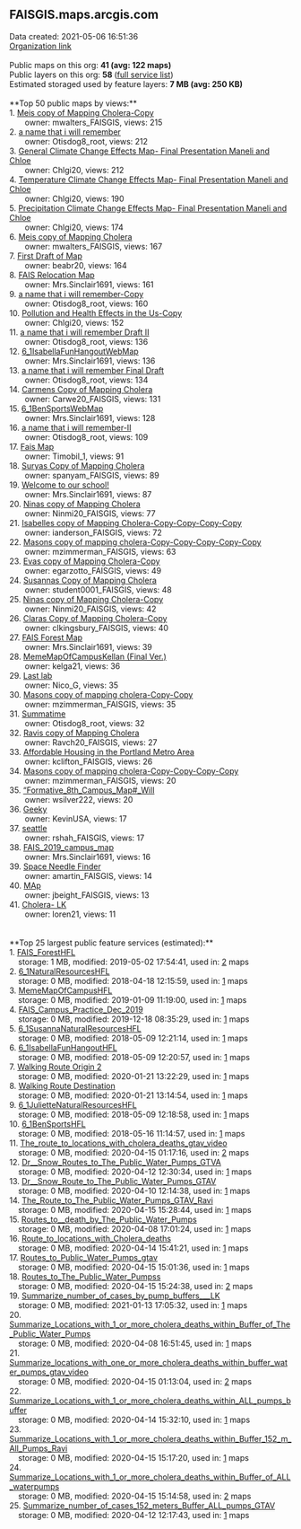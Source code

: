 <h2>FAISGIS.maps.arcgis.com</h2> Data created: 2021-05-06 16:51:36 <br /><a target='new' href='https://FAISGIS.maps.arcgis.com'>Organization link</a><br /><br />Public maps on this org: <b>41 (avg: 122 maps)</b><br />Public layers on this org: <b>58 </b>(<a target='new' href='https://services.arcgis.com/eI6NQc7WUj4evfgi/ArcGIS/rest/services'>full service list</a>)<br />Estimated storaged used by feature layers: <b>7 MB (avg: 250 KB)</b><br /><br />**Top 50 public maps by views:**<br />  1. <a target='new' href='https://www.arcgis.com/home/item.html?id=039a5616220b4a5099dcb49b0d03666f'>Meis copy of Mapping Cholera-Copy</a> <br />  &nbsp;&nbsp;&nbsp;&nbsp; &nbsp;&nbsp;owner: mwalters_FAISGIS, views: 215<br />  2. <a target='new' href='https://www.arcgis.com/home/item.html?id=3336a6431b6c434c81f2a942fddaa37e'>a name that i will remember</a> <br />  &nbsp;&nbsp;&nbsp;&nbsp; &nbsp;&nbsp;owner: Otisdog8_root, views: 212<br />  3. <a target='new' href='https://www.arcgis.com/home/item.html?id=cc48d57c2f8747368ddb6e3e4b3ce3f3'>General Climate Change Effects Map- Final Presentation Maneli and Chloe</a> <br />  &nbsp;&nbsp;&nbsp;&nbsp; &nbsp;&nbsp;owner: Chlgi20, views: 212<br />  4. <a target='new' href='https://www.arcgis.com/home/item.html?id=2b5a61ae80074f6d92260f8299e11924'>Temperature Climate Change Effects Map- Final Presentation Maneli and Chloe</a> <br />  &nbsp;&nbsp;&nbsp;&nbsp; &nbsp;&nbsp;owner: Chlgi20, views: 190<br />  5. <a target='new' href='https://www.arcgis.com/home/item.html?id=39c774e18d104a67a4677f2098370f61'>Precipitation Climate Change Effects Map- Final Presentation Maneli and Chloe</a> <br />  &nbsp;&nbsp;&nbsp;&nbsp; &nbsp;&nbsp;owner: Chlgi20, views: 174<br />  6. <a target='new' href='https://www.arcgis.com/home/item.html?id=4c5859be501245e19c138d84b566a387'>Meis copy of Mapping Cholera</a> <br />  &nbsp;&nbsp;&nbsp;&nbsp; &nbsp;&nbsp;owner: mwalters_FAISGIS, views: 167<br />  7. <a target='new' href='https://www.arcgis.com/home/item.html?id=7ef32393ce6448a7b85c6f638eb24476'>First Draft of Map</a> <br />  &nbsp;&nbsp;&nbsp;&nbsp; &nbsp;&nbsp;owner: beabr20, views: 164<br />  8. <a target='new' href='https://www.arcgis.com/home/item.html?id=d66a6a881f7a4ca58f5034c108c4d25b'>FAIS Relocation Map</a> <br />  &nbsp;&nbsp;&nbsp;&nbsp; &nbsp;&nbsp;owner: Mrs.Sinclair1691, views: 161<br />  9. <a target='new' href='https://www.arcgis.com/home/item.html?id=f8d219ecbde64bd88bb63cfa019e5c4c'>a name that i will remember-Copy</a> <br />  &nbsp;&nbsp;&nbsp;&nbsp; &nbsp;&nbsp;owner: Otisdog8_root, views: 160<br />  10. <a target='new' href='https://www.arcgis.com/home/item.html?id=247168e9baa34f35a45b5282a9d80ce8'>Pollution and Health Effects in the Us-Copy</a> <br />  &nbsp;&nbsp;&nbsp;&nbsp; &nbsp;&nbsp;owner: Chlgi20, views: 152<br />  11. <a target='new' href='https://www.arcgis.com/home/item.html?id=285ebc82c0a2450295b9cc33f0a0569c'>a name that i will remember Draft II</a> <br />  &nbsp;&nbsp;&nbsp;&nbsp; &nbsp;&nbsp;owner: Otisdog8_root, views: 136<br />  12. <a target='new' href='https://www.arcgis.com/home/item.html?id=79800cc418154165bbf119b340c57f01'>6_1IsabellaFunHangoutWebMap</a> <br />  &nbsp;&nbsp;&nbsp;&nbsp; &nbsp;&nbsp;owner: Mrs.Sinclair1691, views: 136<br />  13. <a target='new' href='https://www.arcgis.com/home/item.html?id=7e8e2a7b9ed34e36a96ef0b319f28f3f'>a name that i will remember Final Draft</a> <br />  &nbsp;&nbsp;&nbsp;&nbsp; &nbsp;&nbsp;owner: Otisdog8_root, views: 134<br />  14. <a target='new' href='https://www.arcgis.com/home/item.html?id=33a2c621943745c6bcd6a1e9510adcff'>Carmens Copy of Mapping Cholera</a> <br />  &nbsp;&nbsp;&nbsp;&nbsp; &nbsp;&nbsp;owner: Carwe20_FAISGIS, views: 131<br />  15. <a target='new' href='https://www.arcgis.com/home/item.html?id=28c9f17ee62744d7a3b1ffb403f91606'>6_1BenSportsWebMap</a> <br />  &nbsp;&nbsp;&nbsp;&nbsp; &nbsp;&nbsp;owner: Mrs.Sinclair1691, views: 128<br />  16. <a target='new' href='https://www.arcgis.com/home/item.html?id=3eae00764d2048e088e4cd4252e6da07'>a name that i will remember-II</a> <br />  &nbsp;&nbsp;&nbsp;&nbsp; &nbsp;&nbsp;owner: Otisdog8_root, views: 109<br />  17. <a target='new' href='https://www.arcgis.com/home/item.html?id=8dfdcf371add42efbd6770896c14fbf2'>Fais Map</a> <br />  &nbsp;&nbsp;&nbsp;&nbsp; &nbsp;&nbsp;owner: Timobil_1, views: 91<br />  18. <a target='new' href='https://www.arcgis.com/home/item.html?id=85bf3c4010b94825a68e4e90e166630a'>Suryas Copy of Mapping Cholera</a> <br />  &nbsp;&nbsp;&nbsp;&nbsp; &nbsp;&nbsp;owner: spanyam_FAISGIS, views: 89<br />  19. <a target='new' href='https://www.arcgis.com/home/item.html?id=a889462c7f1341fa92778c253996b314'>Welcome to our school!</a> <br />  &nbsp;&nbsp;&nbsp;&nbsp; &nbsp;&nbsp;owner: Mrs.Sinclair1691, views: 87<br />  20. <a target='new' href='https://www.arcgis.com/home/item.html?id=b273b810fd2745c1b6d2afbb6855cff0'>Ninas copy of Mapping Cholera</a> <br />  &nbsp;&nbsp;&nbsp;&nbsp; &nbsp;&nbsp;owner: Ninmi20_FAISGIS, views: 77<br />  21. <a target='new' href='https://www.arcgis.com/home/item.html?id=851294b71a00436fab493fd7a822e698'>Isabelles copy of Mapping Cholera-Copy-Copy-Copy-Copy</a> <br />  &nbsp;&nbsp;&nbsp;&nbsp; &nbsp;&nbsp;owner: ianderson_FAISGIS, views: 72<br />  22. <a target='new' href='https://www.arcgis.com/home/item.html?id=75aa49b2138147749ac2295de202e9b5'>Masons copy of mapping cholera-Copy-Copy-Copy-Copy-Copy</a> <br />  &nbsp;&nbsp;&nbsp;&nbsp; &nbsp;&nbsp;owner: mzimmerman_FAISGIS, views: 63<br />  23. <a target='new' href='https://www.arcgis.com/home/item.html?id=811005088dd84fbbab2080e67814369b'>Evas copy of Mapping Cholera-Copy</a> <br />  &nbsp;&nbsp;&nbsp;&nbsp; &nbsp;&nbsp;owner: egarzotto_FAISGIS, views: 49<br />  24. <a target='new' href='https://www.arcgis.com/home/item.html?id=ce4c0cb9eaad473d889013c372536ab8'>Susannas Copy of Mapping Cholera</a> <br />  &nbsp;&nbsp;&nbsp;&nbsp; &nbsp;&nbsp;owner: student0001_FAISGIS, views: 48<br />  25. <a target='new' href='https://www.arcgis.com/home/item.html?id=d8f81a0dad1c470fbfda841aed185f09'>Ninas copy of Mapping Cholera-Copy</a> <br />  &nbsp;&nbsp;&nbsp;&nbsp; &nbsp;&nbsp;owner: Ninmi20_FAISGIS, views: 42<br />  26. <a target='new' href='https://www.arcgis.com/home/item.html?id=f591add5765648ee8edb616c9d59d750'>Claras Copy of Mapping Cholera-Copy</a> <br />  &nbsp;&nbsp;&nbsp;&nbsp; &nbsp;&nbsp;owner: clkingsbury_FAISGIS, views: 40<br />  27. <a target='new' href='https://www.arcgis.com/home/item.html?id=c563aa7ceac44c17ad82901829a3d31b'>FAIS Forest Map</a> <br />  &nbsp;&nbsp;&nbsp;&nbsp; &nbsp;&nbsp;owner: Mrs.Sinclair1691, views: 39<br />  28. <a target='new' href='https://www.arcgis.com/home/item.html?id=8766f00337024b3ea8322126b7c49149'>MemeMapOfCampusKellan (Final Ver.)</a> <br />  &nbsp;&nbsp;&nbsp;&nbsp; &nbsp;&nbsp;owner: kelga21, views: 36<br />  29. <a target='new' href='https://www.arcgis.com/home/item.html?id=5d9709e79c4b4186a9c2625dfb27519f'>Last lab</a> <br />  &nbsp;&nbsp;&nbsp;&nbsp; &nbsp;&nbsp;owner: Nico_G, views: 35<br />  30. <a target='new' href='https://www.arcgis.com/home/item.html?id=8eb7656dc0ae458aa2cd1565f5fca562'>Masons copy of mapping cholera-Copy-Copy</a> <br />  &nbsp;&nbsp;&nbsp;&nbsp; &nbsp;&nbsp;owner: mzimmerman_FAISGIS, views: 35<br />  31. <a target='new' href='https://www.arcgis.com/home/item.html?id=e4daa29854a34a428cef496db7693a20'>Summatime</a> <br />  &nbsp;&nbsp;&nbsp;&nbsp; &nbsp;&nbsp;owner: Otisdog8_root, views: 32<br />  32. <a target='new' href='https://www.arcgis.com/home/item.html?id=87e3409a2dd24413ac2f128495224ea2'>Ravis copy of Mapping Cholera</a> <br />  &nbsp;&nbsp;&nbsp;&nbsp; &nbsp;&nbsp;owner: Ravch20_FAISGIS, views: 27<br />  33. <a target='new' href='https://www.arcgis.com/home/item.html?id=fcfae77451b94574bb1f32a1026f2875'>Affordable Housing in the Portland Metro Area</a> <br />  &nbsp;&nbsp;&nbsp;&nbsp; &nbsp;&nbsp;owner: kclifton_FAISGIS, views: 26<br />  34. <a target='new' href='https://www.arcgis.com/home/item.html?id=dcbe36d3bc4e465b8791e39f6c2718e4'>Masons copy of mapping cholera-Copy-Copy-Copy-Copy</a> <br />  &nbsp;&nbsp;&nbsp;&nbsp; &nbsp;&nbsp;owner: mzimmerman_FAISGIS, views: 20<br />  35. <a target='new' href='https://www.arcgis.com/home/item.html?id=ad92d2ace1c24571a9195797e04786f4'>“Formative_8th_Campus_Map#_Will</a> <br />  &nbsp;&nbsp;&nbsp;&nbsp; &nbsp;&nbsp;owner: wsilver222, views: 20<br />  36. <a target='new' href='https://www.arcgis.com/home/item.html?id=08cc18f538654d2084ad2946364c39f9'>Geeky</a> <br />  &nbsp;&nbsp;&nbsp;&nbsp; &nbsp;&nbsp;owner: KevinUSA, views: 17<br />  37. <a target='new' href='https://www.arcgis.com/home/item.html?id=2f41db087b614403b48eb232fbff327f'>seattle</a> <br />  &nbsp;&nbsp;&nbsp;&nbsp; &nbsp;&nbsp;owner: rshah_FAISGIS, views: 17<br />  38. <a target='new' href='https://www.arcgis.com/home/item.html?id=3b4531e888c34d668b33919e3d6b2563'>FAIS_2019_campus_map</a> <br />  &nbsp;&nbsp;&nbsp;&nbsp; &nbsp;&nbsp;owner: Mrs.Sinclair1691, views: 16<br />  39. <a target='new' href='https://www.arcgis.com/home/item.html?id=c4d86806e9a74fcda64eaffb2b72e921'>Space Needle Finder</a> <br />  &nbsp;&nbsp;&nbsp;&nbsp; &nbsp;&nbsp;owner: amartin_FAISGIS, views: 14<br />  40. <a target='new' href='https://www.arcgis.com/home/item.html?id=ddd16d23cf184dcc9817203fe5c29639'>MAp</a> <br />  &nbsp;&nbsp;&nbsp;&nbsp; &nbsp;&nbsp;owner: jbeight_FAISGIS, views: 13<br />  41. <a target='new' href='https://www.arcgis.com/home/item.html?id=97b01d87fdcd47f28520658299bd7e3d'>Cholera- LK</a> <br />  &nbsp;&nbsp;&nbsp;&nbsp; &nbsp;&nbsp;owner: loren21, views: 11<br /><br /><br />**Top 25 largest public feature services (estimated):**<br /> 1. <a target='new' href='https://www.arcgis.com/home/item.html?id=6ead1dc1b7244df19726dc59248d3463'>FAIS_ForestHFL</a><br /> &nbsp;&nbsp;&nbsp;&nbsp;storage: 1 MB, modified: 2019-05-02 17:54:41,  used in: <a target='new' href='https://ed-ind-tb.s3-us-west-1.amazonaws.com/ADI/6ead1dc1b7244df19726dc59248d3463.html'> 2</a> maps<br /> 2. <a target='new' href='https://www.arcgis.com/home/item.html?id=eb5d0ac44625408aadf9e2a020c7dd05'>6_1NaturalResourcesHFL</a><br /> &nbsp;&nbsp;&nbsp;&nbsp;storage: 0 MB, modified: 2018-04-18 12:15:59,  used in: <a target='new' href='https://ed-ind-tb.s3-us-west-1.amazonaws.com/ADI/eb5d0ac44625408aadf9e2a020c7dd05.html'> 1</a> maps<br /> 3. <a target='new' href='https://www.arcgis.com/home/item.html?id=7b09db7552b740bc8bb8ac581cfcac99'>MemeMapOfCampusHFL</a><br /> &nbsp;&nbsp;&nbsp;&nbsp;storage: 0 MB, modified: 2019-01-09 11:19:00,  used in: <a target='new' href='https://ed-ind-tb.s3-us-west-1.amazonaws.com/ADI/7b09db7552b740bc8bb8ac581cfcac99.html'> 1</a> maps<br /> 4. <a target='new' href='https://www.arcgis.com/home/item.html?id=4906bd3edb854709a4c2625503a69c65'>FAIS_Campus_Practice_Dec_2019</a><br /> &nbsp;&nbsp;&nbsp;&nbsp;storage: 0 MB, modified: 2019-12-18 08:35:29,  used in: <a target='new' href='https://ed-ind-tb.s3-us-west-1.amazonaws.com/ADI/4906bd3edb854709a4c2625503a69c65.html'> 1</a> maps<br /> 5. <a target='new' href='https://www.arcgis.com/home/item.html?id=9c4e20fff5254f649e408abd5afbb98c'>6_1SusannaNaturalResourcesHFL</a><br /> &nbsp;&nbsp;&nbsp;&nbsp;storage: 0 MB, modified: 2018-05-09 12:21:14,  used in: <a target='new' href='https://ed-ind-tb.s3-us-west-1.amazonaws.com/ADI/9c4e20fff5254f649e408abd5afbb98c.html'> 1</a> maps<br /> 6. <a target='new' href='https://www.arcgis.com/home/item.html?id=614efc4e9c0d40fa956179d1160dc761'>6_1IsabellaFunHangoutHFL</a><br /> &nbsp;&nbsp;&nbsp;&nbsp;storage: 0 MB, modified: 2018-05-09 12:20:57,  used in: <a target='new' href='https://ed-ind-tb.s3-us-west-1.amazonaws.com/ADI/614efc4e9c0d40fa956179d1160dc761.html'> 1</a> maps<br /> 7. <a target='new' href='https://www.arcgis.com/home/item.html?id=c7df02f524f8497d8b38533e3d53703d'>Walking Route Origin 2</a><br /> &nbsp;&nbsp;&nbsp;&nbsp;storage: 0 MB, modified: 2020-01-21 13:22:29,  used in: <a target='new' href='https://ed-ind-tb.s3-us-west-1.amazonaws.com/ADI/c7df02f524f8497d8b38533e3d53703d.html'> 1</a> maps<br /> 8. <a target='new' href='https://www.arcgis.com/home/item.html?id=859b214eb00a422ca070c48ec1a3daae'>Walking Route Destination</a><br /> &nbsp;&nbsp;&nbsp;&nbsp;storage: 0 MB, modified: 2020-01-21 13:14:54,  used in: <a target='new' href='https://ed-ind-tb.s3-us-west-1.amazonaws.com/ADI/859b214eb00a422ca070c48ec1a3daae.html'> 1</a> maps<br /> 9. <a target='new' href='https://www.arcgis.com/home/item.html?id=98d496bc71ff46df8eed18d74cb0d38f'>6_1JulietteNaturalResourcesHFL</a><br /> &nbsp;&nbsp;&nbsp;&nbsp;storage: 0 MB, modified: 2018-05-09 12:18:58,  used in: <a target='new' href='https://ed-ind-tb.s3-us-west-1.amazonaws.com/ADI/98d496bc71ff46df8eed18d74cb0d38f.html'> 1</a> maps<br /> 10. <a target='new' href='https://www.arcgis.com/home/item.html?id=753d172957354269abfad67e480528bf'>6_1BenSportsHFL</a><br /> &nbsp;&nbsp;&nbsp;&nbsp;storage: 0 MB, modified: 2018-05-16 11:14:57,  used in: <a target='new' href='https://ed-ind-tb.s3-us-west-1.amazonaws.com/ADI/753d172957354269abfad67e480528bf.html'> 1</a> maps<br /> 11. <a target='new' href='https://www.arcgis.com/home/item.html?id=277f0fd4c1af468fa63a3cb4ea4e5507'>The_route_to_locations_with_cholera_deaths_gtav_video</a><br /> &nbsp;&nbsp;&nbsp;&nbsp;storage: 0 MB, modified: 2020-04-15 01:17:16,  used in: <a target='new' href='https://ed-ind-tb.s3-us-west-1.amazonaws.com/ADI/277f0fd4c1af468fa63a3cb4ea4e5507.html'> 2</a> maps<br /> 12. <a target='new' href='https://www.arcgis.com/home/item.html?id=0f0a5b088d364bf9afe1f537375eb054'>Dr__Snow_Routes_to_The_Public_Water_Pumps_GTVA</a><br /> &nbsp;&nbsp;&nbsp;&nbsp;storage: 0 MB, modified: 2020-04-12 12:30:34,  used in: <a target='new' href='https://ed-ind-tb.s3-us-west-1.amazonaws.com/ADI/0f0a5b088d364bf9afe1f537375eb054.html'> 1</a> maps<br /> 13. <a target='new' href='https://www.arcgis.com/home/item.html?id=6d88898287c84e89a825fc07b7073193'>Dr__Snow_Route_to_The_Public_Water_Pumps_GTAV</a><br /> &nbsp;&nbsp;&nbsp;&nbsp;storage: 0 MB, modified: 2020-04-10 12:14:38,  used in: <a target='new' href='https://ed-ind-tb.s3-us-west-1.amazonaws.com/ADI/6d88898287c84e89a825fc07b7073193.html'> 1</a> maps<br /> 14. <a target='new' href='https://www.arcgis.com/home/item.html?id=7ed2d586da70443e83bf2e747c35dcef'>The_Route_to_The_Public_Water_Pumps_GTAV_Ravi</a><br /> &nbsp;&nbsp;&nbsp;&nbsp;storage: 0 MB, modified: 2020-04-15 15:28:44,  used in: <a target='new' href='https://ed-ind-tb.s3-us-west-1.amazonaws.com/ADI/7ed2d586da70443e83bf2e747c35dcef.html'> 1</a> maps<br /> 15. <a target='new' href='https://www.arcgis.com/home/item.html?id=85dc914de0c7422899f7af7c69ed46e6'>Routes_to__death_by_The_Public_Water_Pumps</a><br /> &nbsp;&nbsp;&nbsp;&nbsp;storage: 0 MB, modified: 2020-04-08 17:01:24,  used in: <a target='new' href='https://ed-ind-tb.s3-us-west-1.amazonaws.com/ADI/85dc914de0c7422899f7af7c69ed46e6.html'> 1</a> maps<br /> 16. <a target='new' href='https://www.arcgis.com/home/item.html?id=183b3b2f5d2b4a6f927f5417c05daded'>Route_to_locations_with_Cholera_deaths</a><br /> &nbsp;&nbsp;&nbsp;&nbsp;storage: 0 MB, modified: 2020-04-14 15:41:21,  used in: <a target='new' href='https://ed-ind-tb.s3-us-west-1.amazonaws.com/ADI/183b3b2f5d2b4a6f927f5417c05daded.html'> 1</a> maps<br /> 17. <a target='new' href='https://www.arcgis.com/home/item.html?id=90721a567c48404b8ccdd5603013df38'>Routes_to_Public_Water_Pumps_gtav</a><br /> &nbsp;&nbsp;&nbsp;&nbsp;storage: 0 MB, modified: 2020-04-15 15:01:36,  used in: <a target='new' href='https://ed-ind-tb.s3-us-west-1.amazonaws.com/ADI/90721a567c48404b8ccdd5603013df38.html'> 1</a> maps<br /> 18. <a target='new' href='https://www.arcgis.com/home/item.html?id=81196a917de84408b6143f9619457267'>Routes_to_The_Public_Water_Pumpss</a><br /> &nbsp;&nbsp;&nbsp;&nbsp;storage: 0 MB, modified: 2020-04-15 15:24:38,  used in: <a target='new' href='https://ed-ind-tb.s3-us-west-1.amazonaws.com/ADI/81196a917de84408b6143f9619457267.html'> 2</a> maps<br /> 19. <a target='new' href='https://www.arcgis.com/home/item.html?id=63c8c542b5f34866af1582be2aebe6b8'>Summarize_number_of_cases_by_pump_buffers___LK</a><br /> &nbsp;&nbsp;&nbsp;&nbsp;storage: 0 MB, modified: 2021-01-13 17:05:32,  used in: <a target='new' href='https://ed-ind-tb.s3-us-west-1.amazonaws.com/ADI/63c8c542b5f34866af1582be2aebe6b8.html'> 1</a> maps<br /> 20. <a target='new' href='https://www.arcgis.com/home/item.html?id=68868b0190d74cf098bdd5884d17e9eb'>Summarize_Locations_with_1_or_more_cholera_deaths_within_Buffer_of_The_Public_Water_Pumps</a><br /> &nbsp;&nbsp;&nbsp;&nbsp;storage: 0 MB, modified: 2020-04-08 16:51:45,  used in: <a target='new' href='https://ed-ind-tb.s3-us-west-1.amazonaws.com/ADI/68868b0190d74cf098bdd5884d17e9eb.html'> 1</a> maps<br /> 21. <a target='new' href='https://www.arcgis.com/home/item.html?id=e987077231344f8b85c9d37e43bff65f'>Summarize_locations_with_one_or_more_cholera_deaths_within_buffer_water_pumps_gtav_video</a><br /> &nbsp;&nbsp;&nbsp;&nbsp;storage: 0 MB, modified: 2020-04-15 01:13:04,  used in: <a target='new' href='https://ed-ind-tb.s3-us-west-1.amazonaws.com/ADI/e987077231344f8b85c9d37e43bff65f.html'> 2</a> maps<br /> 22. <a target='new' href='https://www.arcgis.com/home/item.html?id=48b4608fe2ae479d8d5d3c21b5f80ccd'>Summarize_Locations_with_1_or_more_cholera_deaths_within_ALL_pumps_buffer</a><br /> &nbsp;&nbsp;&nbsp;&nbsp;storage: 0 MB, modified: 2020-04-14 15:32:10,  used in: <a target='new' href='https://ed-ind-tb.s3-us-west-1.amazonaws.com/ADI/48b4608fe2ae479d8d5d3c21b5f80ccd.html'> 1</a> maps<br /> 23. <a target='new' href='https://www.arcgis.com/home/item.html?id=7b780db139704822a5bedfbd33000ea5'>Summarize_Locations_with_1_or_more_cholera_deaths_within_Buffer_152_m_All_Pumps_Ravi</a><br /> &nbsp;&nbsp;&nbsp;&nbsp;storage: 0 MB, modified: 2020-04-15 15:17:20,  used in: <a target='new' href='https://ed-ind-tb.s3-us-west-1.amazonaws.com/ADI/7b780db139704822a5bedfbd33000ea5.html'> 1</a> maps<br /> 24. <a target='new' href='https://www.arcgis.com/home/item.html?id=215affd607b64f53a6219bde291e8a67'>Summarize_Locations_with_1_or_more_cholera_deaths_within_Buffer_of_ALL_waterpumps</a><br /> &nbsp;&nbsp;&nbsp;&nbsp;storage: 0 MB, modified: 2020-04-15 15:14:58,  used in: <a target='new' href='https://ed-ind-tb.s3-us-west-1.amazonaws.com/ADI/215affd607b64f53a6219bde291e8a67.html'> 2</a> maps<br /> 25. <a target='new' href='https://www.arcgis.com/home/item.html?id=a65f7935df7f490ba76bef1f8ace1bf9'>Summarize_number_of_cases_152_meters_Buffer_ALL_pumps_GTAV</a><br /> &nbsp;&nbsp;&nbsp;&nbsp;storage: 0 MB, modified: 2020-04-12 12:17:43,  used in: <a target='new' href='https://ed-ind-tb.s3-us-west-1.amazonaws.com/ADI/a65f7935df7f490ba76bef1f8ace1bf9.html'> 1</a> maps<br />